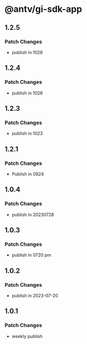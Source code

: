 # @antv/gi-sdk-app

## 1.2.5

### Patch Changes

- publish in 1026

## 1.2.4

### Patch Changes

- publish in 1026

## 1.2.3

### Patch Changes

- publish in 1023

## 1.2.1

### Patch Changes

- Publish in 0824

## 1.0.4

### Patch Changes

- publish in 20230728

## 1.0.3

### Patch Changes

- publish in 0720 pm

## 1.0.2

### Patch Changes

- publish in 2023-07-20

## 1.0.1

### Patch Changes

- weekly publish
